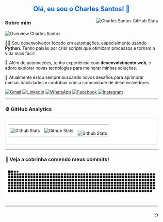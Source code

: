 <h2 align="center" style="color: #0366d6;">Olá, eu sou o Charles Santos! 👋</h2>

<img align='right' src="https://github-readme-stats.vercel.app/api?username=charleschico&show_icons=true&title_color=0366d6&text_color=333&icon_color=0366d6&bg_color=f6f8fa&cache_seconds=2300" alt="Charles Santos GitHub Stats">

### Sobre mim
<img src="https://img.shields.io/static/v1?label=Overview&message=CHARLESSANTOS&color=0366d6&style=for-the-badge&logo=GitHub" alt="Overview Charles Santos">

<p>👨‍💻 Sou desenvolvedor focado em automações, especialmente usando <strong>Python</strong>. Tenho paixão por criar scripts que otimizam processos e tornam a vida mais fácil!</p>

<p>🔧 Além de automações, tenho experiência com <strong>desenvolvimento web</strong>, e adoro explorar novas tecnologias para melhorar minhas soluções.</p>

<p>🚀 Atualmente estou sempre buscando novos desafios para aprimorar minhas habilidades e contribuir com a comunidade de desenvolvedores.</p>

<p align="left">
  <a href="mailto:SEUEMAIL@gmail.com" title="Gmail">
  <img src="https://img.shields.io/badge/-Gmail-FF0000?style=flat-square&labelColor=FF0000&logo=gmail&logoColor=white" alt="Gmail"/></a>
  <a href="https://www.linkedin.com/in/SEULINKEDIN" title="LinkedIn">
  <img src="https://img.shields.io/badge/-Linkedin-0e76a8?style=flat-square&logo=Linkedin&logoColor=white" alt="LinkedIn"/></a>
  <a href="https://api.whatsapp.com/send?phone=SEUNUMERODEWHATSAPP" title="WhatsApp">
  <img src="https://img.shields.io/badge/-WhatsApp-25d366?style=flat-square&labelColor=25d366&logo=whatsapp&logoColor=white" alt="WhatsApp"/></a>
  <a href="https://www.facebook.com/SEULINKFACEBOOK" title="Facebook">
  <img src="https://img.shields.io/badge/-Facebook-3b5998?style=flat-square&labelColor=3b5998&logo=facebook&logoColor=white" alt="Facebook"/></a>
  <a href="https://www.instagram.com/charleschicoo" title="Instagram">
  <img src="https://img.shields.io/badge/-Instagram-DF0174?style=flat-square&labelColor=DF0174&logo=instagram&logoColor=white" alt="Instagram"/></a>
</p>

---

### ⚙️ GitHub Analytics

<div style="background-color: #ffffff; padding: 10px; border-radius: 10px; border: 1px solid #d1d5da;">
  <table>
    <tr>
      <td>
        <img
          align="left"
          src="https://github-readme-stats.vercel.app/api?username=charleschico&theme=blue&hide_border=false&include_all_commits=true"
          alt="Github Stats"
        />
      </td>
      <td>
        <img
          align="left"
          src="https://github-readme-stats.vercel.app/api/top-langs/?username=charleschico&theme=blue&hide_border=false&include_all_commits=true&count_private=true&layout=compact"
          alt="Github Stats"
        />
      </td>
      <td>
        <br />
        <img
          align="left"
          src="https://github-readme-streak-stats.herokuapp.com/?user=charleschico&theme=blue&hide_border=false"
          alt="Github Stats"
        />
      </td>
    </tr>
  </table>
</div>

---

### 🐍 Veja a cobrinha comendo meus commits!
![Snake animation](https://github.com/charleschico/charleschico/blob/output/github-contribution-grid-snake.svg)

---

<h4 align="right"> 
  :)
</h4>
